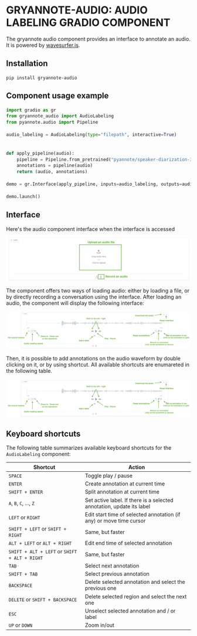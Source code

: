 # GRYANNOTE-AUDIO: AUDIO LABELING GRADIO COMPONENT

The gryannote audio component provides an interface to annotate an audio. It is powered by [wavesurfer.js](https://wavesurfer.xyz/).

## Installation

```shell
pip install gryannote-audio
```

## Component usage example

```python
import gradio as gr
from gryannote_audio import AudioLabeling
from pyannote.audio import Pipeline

audio_labeling = AudioLabeling(type="filepath", interactive=True)


def apply_pipeline(audio):
    pipeline = Pipeline.from_pretrained("pyannote/speaker-diarization-3.1")
    annotations = pipeline(audio)
    return (audio, annotations)

demo = gr.Interface(apply_pipeline, inputs=audio_labeling, outputs=audio_labeling)

demo.launch()
```

## Interface

Here's the audio component interface when the interface is accessed

![](https://github.com/clement-pages/gryannote/blob/main/docs/assets/gryannote_audio_upload_interface.png?raw=1)

The component offers two ways of loading audio: either by loading a file, or by directly recording a conversation using the interface. After loading an audio, the component will display the following interface:

![](https://github.com/clement-pages/gryannote/blob/main/docs/assets/gryannote_audio_with_loaded_audio.png?raw=1)

Then, it is possible to add annotations on the audio waveform by double clicking on it, or by using shortcut. All available shortcuts are enumareted in the following table.

![](https://github.com/clement-pages/gryannote/blob/main/docs/assets/gryannote_audio_with_loaded_audio.png?raw=1)



## Keyboard shortcuts

The following table summarizes available keyboard shortcuts for the `AudioLabeling` component:

| Shortcut                                      | Action                                                                |
| --------------------------------------------- | --------------------------------------------------------------------- |
| `SPACE`                                       | Toggle play / pause                                                   |
| `ENTER`                                       | Create annotation at current time                                     |
| `SHIFT + ENTER`                               | Split annotation at current time                                      |
| `A`, `B`, `C`, ..., `Z`                       | Set active label. If there is a selected annotation, update its label |
| `LEFT` or `RIGHT`                             | Edit start time of selected annotation (if any) or move time cursor   |
| `SHIFT + LEFT` or `SHIFT + RIGHT`             | Same, but faster                                                      |
|`ALT + LEFT` or `ALT + RIGHT`                  | Edit end time of selected annotation                                  |
| `SHIFT + ALT + LEFT` or `SHIFT + ALT + RIGHT` | Same, but faster                                                      |
| `TAB`                                         | Select next annotation                                                |
| `SHIFT + TAB`                                 | Select previous annotation                                            |
|`BACKSPACE`                                    | Delete selected annotation and select the previous one                |
|`DELETE` or `SHIFT + BACKSPACE`                | Delete selected region and select the next one                        |
|`ESC`                                          | Unselect selected annotation and / or label                           |
| `UP` or `DOWN`                                | Zoom in/out                                                           |
